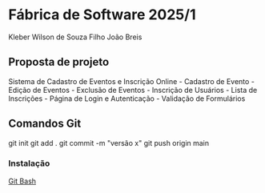 # Fábrica de Software 2025/1

Kleber Wilson de Souza Filho
João Breis

## Proposta de projeto

Sistema de Cadastro de Eventos e Inscrição Online
    - Cadastro de Evento
    - Edição de Eventos
    - Exclusão de Eventos
    - Inscrição de Usuários
    - Lista de Inscrições
    - Página de Login e Autenticação
    - Validação de Formulários

## Comandos Git
git init
git add . 
git commit -m "versão x"
git push origin main

### Instalação 
[Git Bash](https://git-scm.com/downloads)

